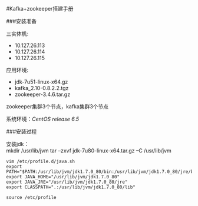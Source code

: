 #Kafka+zookeeper搭建手册

###安装准备

三实体机: 
 
* 10.127.26.113
* 10.127.26.114
* 10.127.26.115

应用环境:
 
* jdk-7u51-linux-x64.gz
* kafka_2.10-0.8.2.2.tgz
* zookeeper-3.4.6.tar.gz

zookeeper集群3个节点，kafka集群3个节点

系统环境：*CentOS release 6.5*  

###安装过程

安装jdk：  
    mkdir /usr/lib/jvm
    tar –zxvf jdk-7u80-linux-x64.tar.gz –C /usr/lib/jvm
    
    vim /etc/profile.d/java.sh
    export PATH="$PATH:/usr/lib/jvm/jdk1.7.0_80/bin:/usr/lib/jvm/jdk1.7.0_80/jre/bin"
    export JAVA_HOME="/usr/lib/jvm/jdk1.7.0_80"
    export JAVA_JRE="/usr/lib/jvm/jdk1.7.0_80/jre"
    export CLASSPATH=".:/usr/lib/jvm/jdk1.7.0_80/lib"
    
    source /etc/profile

